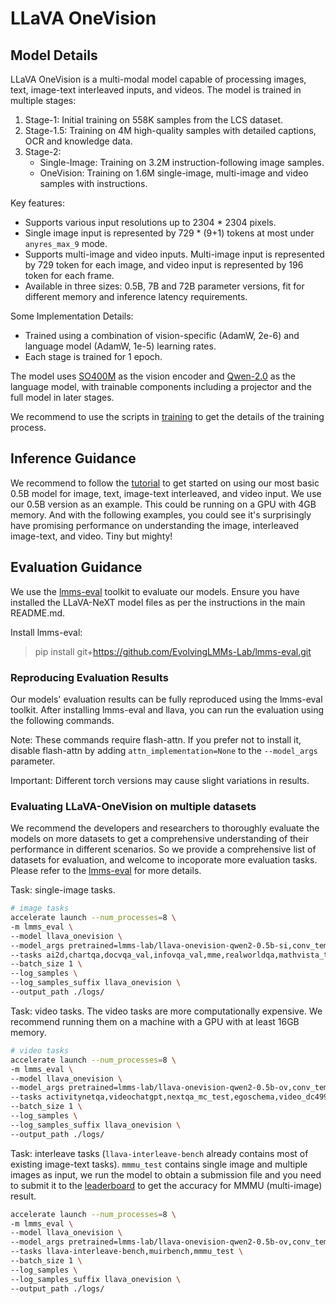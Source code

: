 # LLaVA OneVision

## Model Details

LLaVA OneVision is a multi-modal model capable of processing images, text, image-text interleaved inputs, and videos. The model is trained in multiple stages:

1. Stage-1: Initial training on 558K samples from the LCS dataset.
2. Stage-1.5: Training on 4M high-quality samples with detailed captions, OCR and knowledge data.
3. Stage-2: 
   - Single-Image: Training on 3.2M instruction-following image samples.
   - OneVision: Training on 1.6M single-image, multi-image and video samples with instructions.

Key features:
- Supports various input resolutions up to 2304 * 2304 pixels.
- Single image input is represented by 729 * (9+1) tokens at most under `anyres_max_9` mode.
- Supports multi-image and video inputs. Multi-image input is represented by 729 token for each image, and video input is represented by 196 token for each frame.
- Available in three sizes: 0.5B, 7B and 72B parameter versions, fit for different memory and inference latency requirements.

Some Implementation Details:
- Trained using a combination of vision-specific (AdamW, 2e-6) and language model (AdamW, 1e-5) learning rates.
- Each stage is trained for 1 epoch.

The model uses [SO400M](https://huggingface.co/collections/google/siglip-659d5e62f0ae1a57ae0e83ba) as the vision encoder and [Qwen-2.0](https://huggingface.co/docs/transformers/model_doc/qwen2) as the language model, with trainable components including a projector and the full model in later stages.

We recommend to use the scripts in [training](../scripts/) to get the details of the training process.

## Inference Guidance

We recommend to follow the [tutorial](./LLaVA_OneVision_Tutorials.ipynb) to get started on using our most basic 0.5B model for image, text, image-text interleaved, and video input. We use our 0.5B version as an example. This could be running on a GPU with 4GB memory. And with the following examples, you could see it's surprisingly have promising performance on understanding the image, interleaved image-text, and video. Tiny but mighty!

## Evaluation Guidance

We use the [lmms-eval](https://github.com/EvolvingLMMs-Lab/lmms-eval) toolkit to evaluate our models. Ensure you have installed the LLaVA-NeXT model files as per the instructions in the main README.md.

Install lmms-eval:

> pip install git+https://github.com/EvolvingLMMs-Lab/lmms-eval.git

### Reproducing Evaluation Results

Our models' evaluation results can be fully reproduced using the lmms-eval toolkit. After installing lmms-eval and llava, you can run the evaluation using the following commands.

Note: These commands require flash-attn. If you prefer not to install it, disable flash-attn by adding `attn_implementation=None` to the `--model_args` parameter.

Important: Different torch versions may cause slight variations in results.

### Evaluating LLaVA-OneVision on multiple datasets

We recommend the developers and researchers to thoroughly evaluate the models on more datasets to get a comprehensive understanding of their performance in different scenarios. So we provide a comprehensive list of datasets for evaluation, and welcome to incoporate more evaluation tasks. Please refer to the [lmms-eval](https://github.com/EvolvingLMMs-Lab/lmms-eval) for more details.


Task: single-image tasks.

```bash
# image tasks
accelerate launch --num_processes=8 \
-m lmms_eval \
--model llava_onevision \
--model_args pretrained=lmms-lab/llava-onevision-qwen2-0.5b-si,conv_template=qwen_1_5,model_name=llava_qwen \
--tasks ai2d,chartqa,docvqa_val,infovqa_val,mme,realworldqa,mathvista_testmini,llava_in_the_wild,mmvet,mmbench_en_dev,ocrbench,mmmu,mathverse_testmini_vision_intensive,mathverse_testmini_vision_only,seedbench,scienceqa_img,mmstar \
--batch_size 1 \
--log_samples \
--log_samples_suffix llava_onevision \
--output_path ./logs/
```

Task: video tasks. The video tasks are more computationally expensive. We recommend running them on a machine with a GPU with at least 16GB memory.

```bash
# video tasks
accelerate launch --num_processes=8 \
-m lmms_eval \
--model llava_onevision \
--model_args pretrained=lmms-lab/llava-onevision-qwen2-0.5b-ov,conv_template=qwen_1_5,model_name=llava_qwen \
--tasks activitynetqa,videochatgpt,nextqa_mc_test,egoschema,video_dc499,videmme,videomme_w_subtitle,perceptiontest_val_mc \
--batch_size 1 \
--log_samples \
--log_samples_suffix llava_onevision \
--output_path ./logs/
```

Task: interleave tasks (`llava-interleave-bench` already contains most of existing image-text tasks). `mmmu_test` contains single image and multiple images as input, we run the model to obtain a submission file and you need to submit it to the [leaderboard](https://eval.ai/web/challenges/challenge-page/1700/overview) to get the accuracy for MMMU (multi-image) result.

```bash
accelerate launch --num_processes=8 \
-m lmms_eval \
--model llava_onevision \
--model_args pretrained=lmms-lab/llava-onevision-qwen2-0.5b-ov,conv_template=qwen_1_5,model_name=llava_qwen \
--tasks llava-interleave-bench,muirbench,mmmu_test \
--batch_size 1 \
--log_samples \
--log_samples_suffix llava_onevision \
--output_path ./logs/
```
